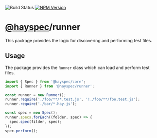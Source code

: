 ![Build Status](https://travis-ci.org/hayspec/monorepo.svg?branch=master)&nbsp;[![NPM Version](https://badge.fury.io/js/@hayspec%2Frunner.svg)](https://badge.fury.io/js/hayspec%2Frunner)

# [@hayspec](https://github.com/hayspec/monorepo)/runner

This package provides the logic for discovering and performing test files.

## Usage

The package provides the `Runner` class which can load and perform test files.

```ts
import { Spec } from '@hayspec/core';
import { Runner } from '@hayspec/runner';

const runner = new Runner();
runner.require('./foo/**/*.test.js', '!./foo/**/foo.test.js');
runner.require('./bar/*.hay.js');

const spec = new Spec();
runner.specs.forEach((folder, spec) => {
  spec.spec(filder, spec);
});
spec.perform();
```

